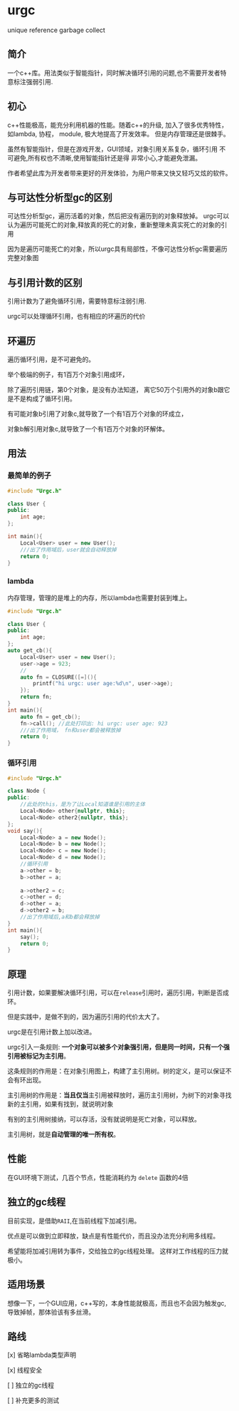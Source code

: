 # urgc

unique reference garbage collect


## 简介

一个c++库。用法类似于智能指针，同时解决循环引用的问题,也不需要开发者特意标注强弱引用.

## 初心

c++性能极高，能充分利用机器的性能。随着c++的升级, 加入了很多优秀特性，如lambda, 协程， module,
极大地提高了开发效率。 但是内存管理还是很棘手。 

虽然有智能指针，但是在游戏开发，GUI领域，对象引用关系复杂，循环引用 不可避免,所有权也不清晰,使用智能指针还是得
非常小心,才能避免泄漏。

作者希望此库为开发者带来更好的开发体验，为用户带来又快又轻巧又炫的软件。

## 与可达性分析型gc的区别

可达性分析型gc，遍历活着的对象，然后把没有遍历到的对象释放掉。
urgc可以认为遍历可能死亡的对象,释放真的死亡的对象，重新整理未真实死亡的对象的引用

因为是遍历可能死亡的对象，所以urgc具有局部性，不像可达性分析gc需要遍历完整对象图


## 与引用计数的区别

引用计数为了避免循环引用，需要特意标注弱引用.

urgc可以处理循环引用，也有相应的环遍历的代价

## 环遍历

遍历循环引用，是不可避免的。

举个极端的例子，有1百万个对象引用成环，

除了遍历引用链，第0个对象，是没有办法知道， 离它50万个引用外的对象b跟它是不是构成了循环引用。

有可能对象b引用了对象c,就导致了一个有1百万个对象的环成立，

对象b解引用对象c,就导致了一个有1百万个对象的环解体。

## 用法

### 最简单的例子
```c++
#include "Urgc.h"

class User {
public:
    int age;
};

int main(){
    Local<User> user = new User();
    ///出了作用域后，user就会自动释放掉
    return 0;
}
```

### lambda

内存管理，管理的是堆上的内存，所以lambda也需要封装到堆上。

```c++
#include "Urgc.h"

class User {
public:
    int age;
};
auto get_cb(){
    Local<User> user = new User();
    user->age = 923;
    //
    auto fn = CLOSURE([=](){
        printf("hi urgc: user age:%d\n", user->age);
    });
    return fn;
}
int main(){
    auto fn = get_cb();
    fn->call(); //此处打印出: hi urgc: user age: 923
    ///出了作用域， fn和user都会被释放掉
    return 0;
}

```

### 循环引用
```c++
#include "Urgc.h"

class Node {
public:
    //此处的this，是为了让Local知道谁是引用的主体
    Local<Node> other{nullptr, this};
    Local<Node> other2{nullptr, this};
};
void say(){
    Local<Node> a = new Node();
    Local<Node> b = new Node();
    Local<Node> c = new Node();
    Local<Node> d = new Node();
    //循环引用
    a->other = b;
    b->other = a;
    
    a->other2 = c;
    c->other = d;
    d->other = a;
    d->other2 = b;
    //出了作用域后,a和b都会释放掉
}
int main(){
    say();
    return 0;
}

```


## 原理

引用计数，如果要解决循环引用，可以在`release`引用时，遍历引用，判断是否成环。

但是实践中，是做不到的，因为遍历引用的代价太大了。

urgc是在引用计数上加以改进。 

urgc引入一条规则: **一个对象可以被多个对象强引用，但是同一时间，只有一个强引用被标记为主引用**。

这条规则的作用是：在对象引用图上，构建了主引用树。树的定义，是可以保证不会有环出现。

主引用树的作用是：**当且仅当**主引用被释放时，遍历主引用树，为树下的对象寻找新的主引用，如果有找到，就说明对象

有别的主引用树接纳，可以存活，没有就说明是死亡对象，可以释放。

主引用树，就是**自动管理的唯一所有权**。


## 性能

在GUI环境下测试，几百个节点，性能消耗约为 `delete` 函数的4倍


## 独立的gc线程

目前实现，是借助`RAII`,在当前线程下加减引用。

优点是可以做到立即释放，缺点是有性能代价，而且没办法充分利用多线程。

希望能将加减引用转为事件，交给独立的gc线程处理。 这样对工作线程的压力就极小。

## 适用场景

想像一下，一个GUI应用，c++写的，本身性能就极高，而且也不会因为触发gc,导致掉帧，那体验该有多丝滑。

## 路线

[x] 省略lambda类型声明

[x] 线程安全

[ ] 独立的gc线程

[ ] 补充更多的测试






